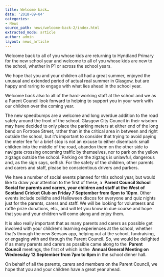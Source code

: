 ```yaml
---
title: Welcome back…
date: '2018-09-04'
categories:
- News
source_path: news/welcome-back-2/index.html
extracted_mode: article
author: admin
layout: news_article
---
```

Welcome back to all of you whose kids are returning to Hyndland Primary for the new school year and welcome to all of you whose kids are new to the school, whether in P1 or across the school years.

We hope that you and your children all had a great summer, enjoyed the unusual and extended period of actual real summer in Glasgow, but are happy and raring to engage with what lies ahead in the school year.

Welcome back also to all of the hard-working staff at the school and we as a Parent Council look forward to helping to support you in your work with our children over the coming year.

The new speedbumps are a welcome and long overdue addition to the road safety around the front of the school. Glasgow City Council in their wisdom may have decided to only place the parking meters at either end of the long bend on Fortrose Street, rather than in the critical area in between and right outside the school, but it’s important to consider that trying to avoid paying the meter fee for a brief stop is not an excuse to either disembark small children into the middle of the road, abandon them on the other side to navigate crossing oncoming traffic by themselves, nor to park on the yellow zigzags outside the school. Parking on the zigzags is unlawful, dangerous and, as the sign says, selfish. For the safety of the children, other parents and carers and staff, please be conscientious drivers and parkers.

We have a number of social events planned for this school year, but would like to draw your attention to the first of these, a&nbsp; **Parent Council School Social for parents and carers, your children and staff at the West of Scotland Cricket Club on Friday 7 September from 6pm to 10pm**. Other events include ceilidhs and Halloween discos for everyone and quiz nights just for the parents, carers and staff. We will be looking for volunteers and raffle prize donations, etc., and will let you know in due course and hope that you and your children will come along and enjoy them.

It is also really important that as many parents and carers as possible get involved with your children’s learning experiences at the school, whether that’s through the new Seesaw app, helping out at the school, fundraising, or engaging with and through the Parent Council. So, we would be delighted if as many parents and carers as possible came along to the&nbsp; **Parent Council** meetings, the first of which is the&nbsp; **Annual General Meeting on Wednesday 12 September from 7pm to 9pm** in the school dinner hall.

On behalf of all the parents, carers and members on the Parent Council, we hope that you and your children have a great year ahead.
